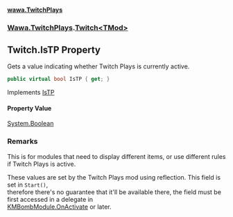 #### [wawa.TwitchPlays](index.md 'index')
### [Wawa.TwitchPlays](Wawa.TwitchPlays.md 'Wawa.TwitchPlays').[Twitch&lt;TMod&gt;](Twitch{TMod}.md 'Wawa.TwitchPlays.Twitch<TMod>')

## Twitch<TMod>.IsTP Property

Gets a value indicating whether Twitch Plays is currently active.

```csharp
public virtual bool IsTP { get; }
```

Implements [IsTP](https://docs.microsoft.com/en-us/dotnet/api/Wawa.Modules.ISolvable.IsTP 'Wawa.Modules.ISolvable.IsTP')

#### Property Value
[System.Boolean](https://docs.microsoft.com/en-us/dotnet/api/System.Boolean 'System.Boolean')

### Remarks
  
This is for modules that need to display different items, or use different rules if Twitch Plays is active.  
  
These values are set by the Twitch Plays mod using reflection. This field is set in `Start()`,  
therefore there's no guarantee that it'll be available there, the field must be first accessed in a delegate in  
[KMBombModule.OnActivate](https://docs.microsoft.com/en-us/dotnet/api/KMBombModule.OnActivate 'KMBombModule.OnActivate') or later.